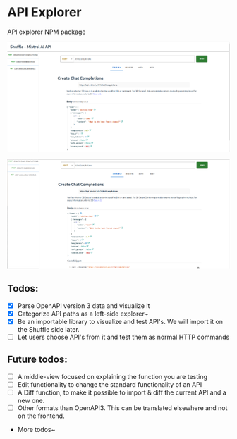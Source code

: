 # API Explorer
API explorer NPM package

![screenshot](img/base.png)

![screenshot2](img/base2.png)

## Todos:

- [x] Parse OpenAPI version 3 data and visualize it
- [x] Categorize API paths as a left-side explorer~
- [x] Be an importable library to visualize and test API's. We will import it on the Shuffle side later.
- [ ] Let users choose API's from it and test them as normal HTTP commands

## Future todos:

- [ ] A middle-view focused on explaining the function you are testing
- [ ] Edit functionality to change the standard functionality of an API
- [ ] A Diff function, to make it possible to import & diff the current API and a new one.
- [ ] Other formats than OpenAPI3. This can be translated elsewhere and not on the frontend.

- More todos~
